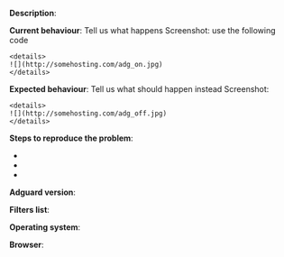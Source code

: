 **Description**:

**Current behaviour**: Tell us what happens
Screenshot: use the following code
```
<details>
![](http://somehosting.com/adg_on.jpg)
</details>
```

**Expected behaviour**: Tell us what should happen instead
Screenshot:
```
<details>
![](http://somehosting.com/adg_off.jpg)
</details>
```

**Steps to reproduce the problem**:

* 
*  
*  

**Adguard version**:

**Filters list**:

**Operating system**:

**Browser**:

[//]: # (This template is for problem reports, for other type of reports edit it accordingly)
[//]: # (If this is a crash report, include the crashlog with https://gist.github.com/)

